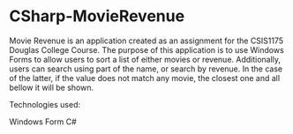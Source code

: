 ﻿# CSharp-MovieRevenue

Movie Revenue is an application created as an assignment for the CSIS1175 Douglas College Course. The purpose of this application is to use Windows Forms to allow users to sort a list of either movies or revenue. Additionally, users can search using part of the name, or search by revenue. In the case of the latter, if the value does not match any movie, the closest one and all bellow it will be shown.

Technologies used:

Windows Form
C#
